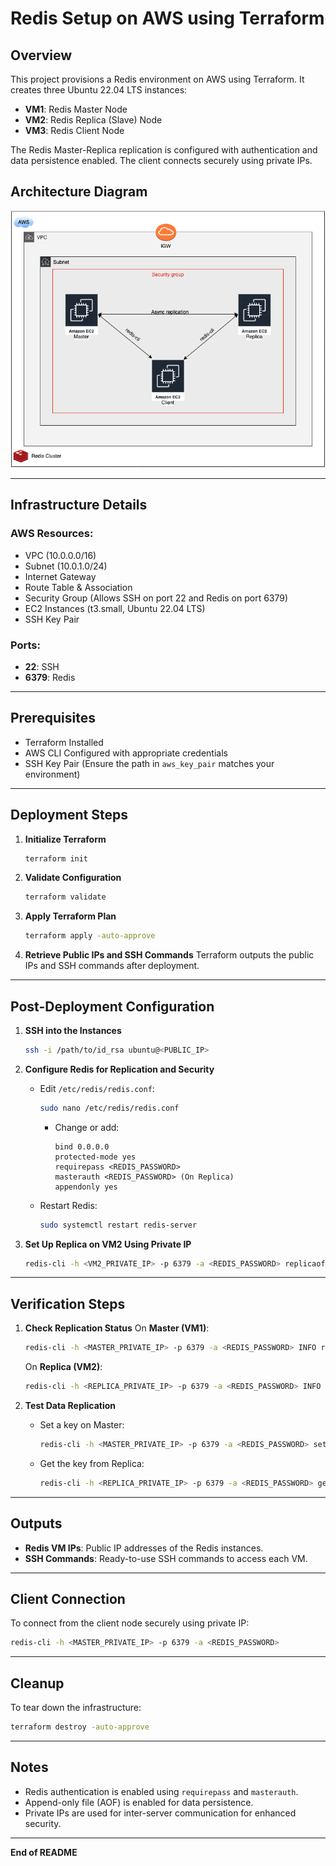 # Redis Setup on AWS using Terraform

## Overview
This project provisions a Redis environment on AWS using Terraform. It creates three Ubuntu 22.04 LTS instances:

- **VM1**: Redis Master Node
- **VM2**: Redis Replica (Slave) Node
- **VM3**: Redis Client Node

The Redis Master-Replica replication is configured with authentication and data persistence enabled. The client connects securely using private IPs.

## Architecture Diagram

![Redis Architecture](https://github.com/Dushyant-rahangdale/redis/blob/6825f123d80718442f18809c76ef9ebf2fbb1dd7/Architecture%20Diagram.png)

---

## Infrastructure Details

### AWS Resources:
- VPC (10.0.0.0/16)
- Subnet (10.0.1.0/24)
- Internet Gateway
- Route Table & Association
- Security Group (Allows SSH on port 22 and Redis on port 6379)
- EC2 Instances (t3.small, Ubuntu 22.04 LTS)
- SSH Key Pair

### Ports:
- **22**: SSH
- **6379**: Redis

---

## Prerequisites

- Terraform Installed
- AWS CLI Configured with appropriate credentials
- SSH Key Pair (Ensure the path in `aws_key_pair` matches your environment)

---

## Deployment Steps

1. **Initialize Terraform**
   ```bash
   terraform init
   ```

2. **Validate Configuration**
   ```bash
   terraform validate
   ```

3. **Apply Terraform Plan**
   ```bash
   terraform apply -auto-approve
   ```

4. **Retrieve Public IPs and SSH Commands**
   Terraform outputs the public IPs and SSH commands after deployment.

---

## Post-Deployment Configuration

1. **SSH into the Instances**
   ```bash
   ssh -i /path/to/id_rsa ubuntu@<PUBLIC_IP>
   ```

2. **Configure Redis for Replication and Security**
   - Edit `/etc/redis/redis.conf`:
     ```bash
     sudo nano /etc/redis/redis.conf
     ```
     - Change or add:
       ```
       bind 0.0.0.0
       protected-mode yes
       requirepass <REDIS_PASSWORD>
       masterauth <REDIS_PASSWORD> (On Replica)
       appendonly yes
       ```
   - Restart Redis:
     ```bash
     sudo systemctl restart redis-server
     ```

3. **Set Up Replica on VM2 Using Private IP**
   ```bash
   redis-cli -h <VM2_PRIVATE_IP> -p 6379 -a <REDIS_PASSWORD> replicaof <VM1_PRIVATE_IP> 6379
   ```

---

## Verification Steps

1. **Check Replication Status**
   On **Master (VM1)**:
   ```bash
   redis-cli -h <MASTER_PRIVATE_IP> -p 6379 -a <REDIS_PASSWORD> INFO replication
   ```

   On **Replica (VM2)**:
   ```bash
   redis-cli -h <REPLICA_PRIVATE_IP> -p 6379 -a <REDIS_PASSWORD> INFO replication
   ```

2. **Test Data Replication**
   - Set a key on Master:
     ```bash
     redis-cli -h <MASTER_PRIVATE_IP> -p 6379 -a <REDIS_PASSWORD> set setup redis
     ```
   - Get the key from Replica:
     ```bash
     redis-cli -h <REPLICA_PRIVATE_IP> -p 6379 -a <REDIS_PASSWORD> get setup
     ```

---

## Outputs

- **Redis VM IPs**: Public IP addresses of the Redis instances.
- **SSH Commands**: Ready-to-use SSH commands to access each VM.

---

## Client Connection

To connect from the client node securely using private IP:
```bash
redis-cli -h <MASTER_PRIVATE_IP> -p 6379 -a <REDIS_PASSWORD>
```

---

## Cleanup

To tear down the infrastructure:
```bash
terraform destroy -auto-approve
```

---

## Notes
- Redis authentication is enabled using `requirepass` and `masterauth`.
- Append-only file (AOF) is enabled for data persistence.
- Private IPs are used for inter-server communication for enhanced security.

---

**End of README**


